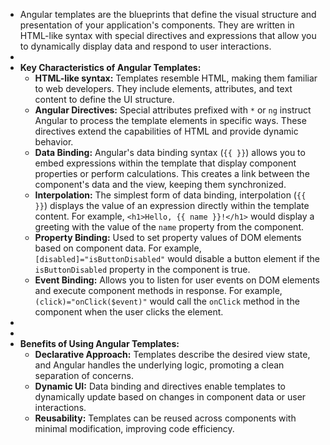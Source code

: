 - Angular templates are the blueprints that define the visual structure and presentation of your application's components. They are written in HTML-like syntax with special directives and expressions that allow you to dynamically display data and respond to user interactions.
-
- **Key Characteristics of Angular Templates:**
	- **HTML-like syntax:**  Templates resemble HTML, making them familiar to web developers.  They include elements, attributes, and text content to define the UI structure.
	- **Angular Directives:**  Special attributes prefixed with `*` or `ng` instruct Angular to process the template elements in specific ways. These directives extend the capabilities of HTML and provide dynamic behavior.
	- **Data Binding:**  Angular's data binding syntax (`{{ }}`) allows you to embed expressions within the template that display component properties or perform calculations. This creates a link between the component's data and the view, keeping them synchronized.
	- **Interpolation:**  The simplest form of data binding, interpolation (`{{ }}`) displays the value of an expression directly within the template content.  For example, `<h1>Hello, {{ name }}!</h1>` would display a greeting with the value of the `name` property from the component.
	- **Property Binding:**  Used to set property values of DOM elements based on component data.  For example, `[disabled]="isButtonDisabled"` would disable a button element if the `isButtonDisabled` property in the component is true.
	- **Event Binding:**  Allows you to listen for user events on DOM elements and execute component methods in response.  For example, `(click)="onClick($event)"` would call the `onClick` method in the component when the user clicks the element.
-
-
- **Benefits of Using Angular Templates:**
	- **Declarative Approach:**  Templates describe the desired view state, and Angular handles the underlying logic, promoting a clean separation of concerns.
	- **Dynamic UI:**  Data binding and directives enable templates to dynamically update based on changes in component data or user interactions.
	- **Reusability:**  Templates can be reused across components with minimal modification, improving code efficiency.